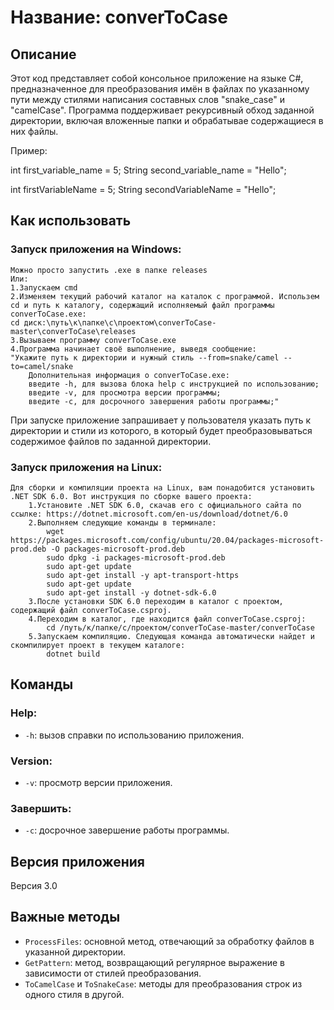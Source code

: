 # Название: converToCase

## Описание

Этот код представляет собой консольное приложение на языке C#, предназначенное для преобразования имён в файлах по указанному пути между стилями написания составных слов "snake_case" и "camelCase". Программа поддерживает рекурсивный обход заданной директории, включая вложенные папки и обрабатывае содержащиеся в них файлы.

Пример:
<!-- snake_case -->
int first_variable_name = 5;
String second_variable_name = "Hello";

<!-- camelCase -->
int firstVariableName = 5;
String secondVariableName = "Hello";


## Как использовать

### Запуск приложения на Windows:

    Можно просто запустить .exe в папке releases
    Или:
    1.Запускаем cmd
    2.Изменяем текущий рабочий каталог на каталок с программой. Использем cd и путь к каталогу, содержащий исполняемый файл программы converToCase.exe:
    cd диск:\путь\к\папке\с\проектом\converToCase-master\converToCase\releases
    3.Вызываем программу converToCase.exe
    4.Программа начинает своё выполнение, выведя сообщение:
    "Укажите путь к директории и нужный стиль --from=snake/camel --to=camel/snake
        Дополнительная информация о converToCase.exe:
        введите -h, для вызова блока help с инструкцией по использованию;
        введите -v, для просмотра версии программы;
        введите -c, для досрочного завершения работы программы;"

При запуске приложение запрашивает у пользователя указать путь к директории и стили из которого, в который будет преобразовываться содержимое файлов по заданной директории. 

### Запуск приложения на Linux:

    Для сборки и компиляции проекта на Linux, вам понадобится установить .NET SDK 6.0. Вот инструкция по сборке вашего проекта:
        1.Установите .NET SDK 6.0, скачав его с официального сайта по ссылке: https://dotnet.microsoft.com/en-us/download/dotnet/6.0
        2.Выполняем следующие команды в терминале:
            wget https://packages.microsoft.com/config/ubuntu/20.04/packages-microsoft-prod.deb -O packages-microsoft-prod.deb
            sudo dpkg -i packages-microsoft-prod.deb
            sudo apt-get update
            sudo apt-get install -y apt-transport-https
            sudo apt-get update
            sudo apt-get install -y dotnet-sdk-6.0
        3.После установки SDK 6.0 переходим в каталог с проектом, содержащий файл converToCase.csproj.
        4.Переходим в каталог, где находится файл converToCase.csproj:
            cd /путь/к/папке/c/проектом/converToCase-master/converToCase
        5.Запускаем компиляцию. Следующая команда автоматически найдет и скомпилирует проект в текущем каталоге:
            dotnet build
            
## Команды

### Help:
- `-h`: вызов справки по использованию приложения.
### Version:
- `-v`: просмотр версии приложения.
### Завершить:
- `-с`: досрочное завершение работы программы.

## Версия приложения

Версия 3.0

## Важные методы

- `ProcessFiles`: основной метод, отвечающий за обработку файлов в указанной директории.
- `GetPattern`: метод, возвращающий регулярное выражение в зависимости от стилей преобразования.
- `ToCamelCase` и `ToSnakeCase`: методы для преобразования строк из одного стиля в другой.
